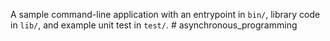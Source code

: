 A sample command-line application with an entrypoint in `bin/`, library code
in `lib/`, and example unit test in `test/`.
#   a s y n c h r o n o u s _ p r o g r a m m i n g  
 